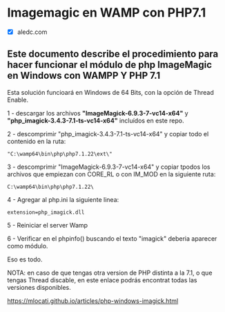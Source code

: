 # Imagemagic en WAMP con PHP7.1

- [x] aledc.com

## Este documento describe el procedimiento para hacer funcionar el módulo de php ImageMagic  en Windows con WAMPP Y PHP 7.1

Esta solución funcioará en Windows de 64 Bits, con la opción de Thread Enable.

1 - descargar los archivos **"ImageMagick-6.9.3-7-vc14-x64"**   y **"php_imagick-3.4.3-7.1-ts-vc14-x64"** incluídos en este repo.

2 - descomprimir "php_imagick-3.4.3-7.1-ts-vc14-x64" y copiar todo el contenido en la ruta:
```
"C:\wamp64\bin\php\php7.1.22\ext\"
```
3 - descomprimir "ImageMagick-6.9.3-7-vc14-x64" y copiar tpodos los archivos que empiezan con CORE_RL o con IM_MOD en la siguiente ruta: 
```
C:\wamp64\bin\php\php7.1.22\
````
4 - Agregar al php.ini la siguiente linea:
```
extension=php_imagick.dll
```
5 - Reiniciar el server Wamp

6 - Verificar en el phpinfo()  buscando el texto "imagick" deberia aparecer como módulo.


Eso es todo.


NOTA:  en caso de que tengas otra version de PHP distinta a la 7.1, o que tengas Thread discable, en este enlace podrás encontrat todas las versiones disponibles.

https://mlocati.github.io/articles/php-windows-imagick.html

